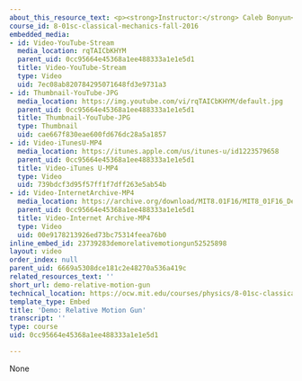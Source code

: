```yaml
---
about_this_resource_text: <p><strong>Instructor:</strong> Caleb Bonyun</p>
course_id: 8-01sc-classical-mechanics-fall-2016
embedded_media:
- id: Video-YouTube-Stream
  media_location: rqTAICbKHYM
  parent_uid: 0cc95664e45368a1ee488333a1e1e5d1
  title: Video-YouTube-Stream
  type: Video
  uid: 7ec08ab820784295071648fd3e9731a3
- id: Thumbnail-YouTube-JPG
  media_location: https://img.youtube.com/vi/rqTAICbKHYM/default.jpg
  parent_uid: 0cc95664e45368a1ee488333a1e1e5d1
  title: Thumbnail-YouTube-JPG
  type: Thumbnail
  uid: cae667f830eae600fd676dc28a5a1857
- id: Video-iTunesU-MP4
  media_location: https://itunes.apple.com/us/itunes-u/id1223579658
  parent_uid: 0cc95664e45368a1ee488333a1e1e5d1
  title: Video-iTunes U-MP4
  type: Video
  uid: 739bdcf3d95f57ff1f7dff263e5ab54b
- id: Video-InternetArchive-MP4
  media_location: https://archive.org/download/MIT8.01F16/MIT8_01F16_Demo_02_360p.mp4
  parent_uid: 0cc95664e45368a1ee488333a1e1e5d1
  title: Video-Internet Archive-MP4
  type: Video
  uid: 00e9178213926ed73bc75314feea76b0
inline_embed_id: 23739283demorelativemotiongun52525898
layout: video
order_index: null
parent_uid: 6669a5308dce181c2e48270a536a419c
related_resources_text: ''
short_url: demo-relative-motion-gun
technical_location: https://ocw.mit.edu/courses/physics/8-01sc-classical-mechanics-fall-2016/week-1-kinematics/3.5-demos-for-projectile-motion/demo-relative-motion-gun
template_type: Embed
title: 'Demo: Relative Motion Gun'
transcript: ''
type: course
uid: 0cc95664e45368a1ee488333a1e1e5d1

---
```

None